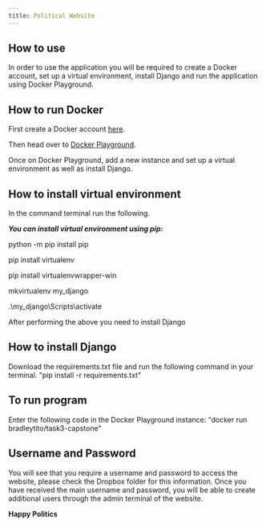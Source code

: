 ```yaml
---
title: Political Website
---
```


## How to use
In order to use the application you will be required to create a Docker account, set up a virtual environment, install Django and run the application using Docker Playground.

## How to run Docker
First create a Docker account [here](https://hub.docker.com/).

Then head over to [Docker Playground](https://labs.play-with-docker.com/).

Once on Docker Playground, add a new instance and set up a virtual environment as well as install Django.

## How to install virtual environment
In the command terminal run the following.

***You can install virtual environment using pip:***

python -m pip install pip
 
pip install virtualenv
 
pip install virtualenvwrapper-win

mkvirtualenv my_django

.\my_django\Scripts\activate

After performing the above you need to install Django

## How to install Django
Download the requirements.txt file and run the following command in your terminal.
"pip install -r requirements.txt"

## To run program
Enter the following code in the Docker Playground instance:
	"docker run bradleytito/task3-capstone"

## Username and Password
You will see that you require a username and password to access the website, please check the Dropbox folder for this information.
Once you have received the main username and password, you will be able to create additional users through the admin terminal of the website.

**Happy Politics**
